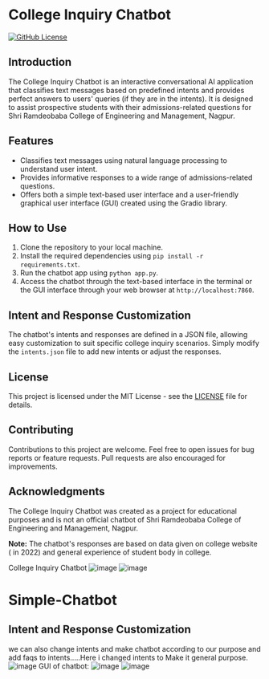 # College Inquiry Chatbot

[![GitHub License](https://img.shields.io/badge/license-MIT-blue.svg)](LICENSE)

## Introduction

The College Inquiry Chatbot is an interactive conversational AI application that classifies text messages based on predefined intents and provides perfect answers to users' queries (if they are in the intents). It is designed to assist prospective students with their admissions-related questions for Shri Ramdeobaba College of Engineering and Management, Nagpur.

## Features

- Classifies text messages using natural language processing to understand user intent.
- Provides informative responses to a wide range of admissions-related questions.
- Offers both a simple text-based user interface and a user-friendly graphical user interface (GUI) created using the Gradio library.

## How to Use

1. Clone the repository to your local machine.
2. Install the required dependencies using `pip install -r requirements.txt`.
3. Run the chatbot app using `python app.py`.
4. Access the chatbot through the text-based interface in the terminal or the GUI interface through your web browser at `http://localhost:7860`.

## Intent and Response Customization

The chatbot's intents and responses are defined in a JSON file, allowing easy customization to suit specific college inquiry scenarios. Simply modify the `intents.json` file to add new intents or adjust the responses.

## License

This project is licensed under the MIT License - see the [LICENSE](LICENSE) file for details.

## Contributing

Contributions to this project are welcome. Feel free to open issues for bug reports or feature requests. Pull requests are also encouraged for improvements.

## Acknowledgments

The College Inquiry Chatbot was created as a project for educational purposes and is not an official chatbot of Shri Ramdeobaba College of Engineering and Management, Nagpur.

**Note:** The chatbot's responses are based on data given on college website ( in 2022) and general experience of student body in college. 

College Inquiry Chatbot
![image](https://github.com/SejalWasule/Simple-Chatbot/assets/102143995/39b996c0-f70f-4218-93c6-7393cc79d654)
![image](https://github.com/SejalWasule/Simple-Chatbot/assets/102143995/5895d58d-591e-45bf-be85-c4e0c873ef76)

# Simple-Chatbot
## Intent and Response Customization
we can also change intents and make chatbot according to our purpose and add faqs to intents.....Here i changed intents to Make it general purpose.
![image](https://github.com/SejalWasule/Simple-Chatbot/assets/102143995/a88a9227-e038-41e1-a521-9f850264cb8d)
GUI of chatbot:
![image](https://github.com/SejalWasule/Simple-Chatbot/assets/102143995/96bbee63-ff49-4655-9176-5f258e3c5c0a)
![image](https://github.com/SejalWasule/Simple-Chatbot/assets/102143995/8edc710f-f05a-414e-b349-2f26667317f4)

